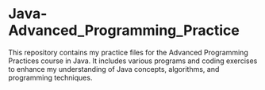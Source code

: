 # Java-Advanced_Programming_Practice
This repository contains my practice files for the Advanced Programming Practices course in Java. It includes various programs and coding exercises to enhance my understanding of Java concepts, algorithms, and programming techniques.
